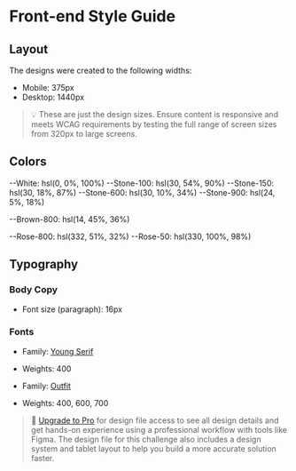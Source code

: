 # Front-end Style Guide

## Layout

The designs were created to the following widths:

- Mobile: 375px
- Desktop: 1440px

> 💡 These are just the design sizes. Ensure content is responsive and meets WCAG requirements by testing the full range of screen sizes from 320px to large screens.

## Colors

--White: hsl(0, 0%, 100%)
--Stone-100: hsl(30, 54%, 90%)
--Stone-150: hsl(30, 18%, 87%)
--Stone-600: hsl(30, 10%, 34%)
--Stone-900: hsl(24, 5%, 18%)

--Brown-800: hsl(14, 45%, 36%)

--Rose-800: hsl(332, 51%, 32%)
--Rose-50: hsl(330, 100%, 98%)

## Typography

### Body Copy

- Font size (paragraph): 16px

### Fonts

- Family: [Young Serif](https://fonts.google.com/specimen/Young+Serif)
- Weights: 400

- Family: [Outfit](https://fonts.google.com/specimen/Outfit)
- Weights: 400, 600, 700

> 💎 [Upgrade to Pro](https://www.frontendmentor.io/pro?ref=style-guide) for design file access to see all design details and get hands-on experience using a professional workflow with tools like Figma. The design file for this challenge also includes a design system and tablet layout to help you build a more accurate solution faster.
